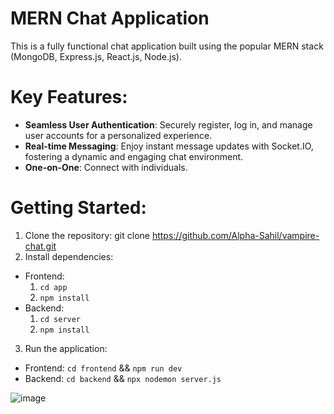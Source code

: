 # MERN Chat Application
This is a fully functional chat application built using the popular MERN stack (MongoDB, Express.js, React.js, Node.js).
# Key Features:
 - **Seamless User Authentication**: Securely register, log in, and manage user accounts for a personalized experience.
 - **Real-time Messaging**: Enjoy instant message updates with Socket.IO, fostering a dynamic and engaging chat environment.
 - **One-on-One**: Connect with individuals.
# Getting Started:
1. Clone the repository: git clone https://github.com/Alpha-Sahil/vampire-chat.git
2. Install dependencies:
  - Frontend:
    1. `cd app`
    2. `npm install`
  - Backend:
    1. `cd server`
    2. `npm install`
3. Run the application:
  - Frontend: `cd frontend` && `npm run dev`
  - Backend: `cd backend` && `npx nodemon server.js`

![image](https://github.com/user-attachments/assets/42a0d254-34df-441e-bfd2-f5b09323f3d9)


